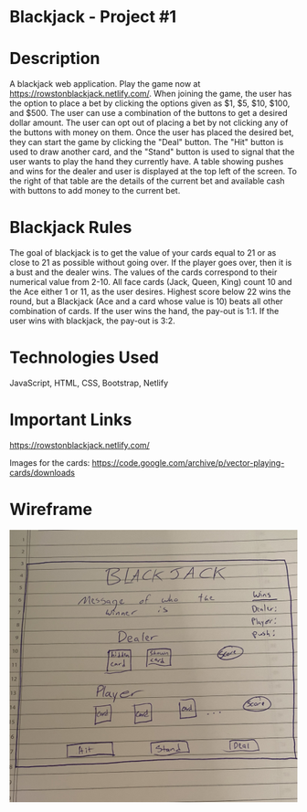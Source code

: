 # Blackjack - Project #1

# Description
A blackjack web application. Play the game now at https://rowstonblackjack.netlify.com/. When joining the game, the user has the option to place a bet by clicking the options given as $1, $5, $10, $100, and $500. The user can use a combination of the buttons to get a desired dollar amount. The user can opt out of placing a bet by not clicking any of the buttons with money on them. Once the user has placed the desired bet, they can start the game by clicking the "Deal" button. The "Hit" button is used to draw another card, and the "Stand" button is used to signal that the user wants to play the hand they currently have. A table showing pushes and wins for the dealer and user is displayed at the top left of the screen. To the right of that table are the details of the current bet and available cash with buttons to add money to the current bet. 

# Blackjack Rules
The goal of blackjack is to get the value of your cards equal to 21 or as close to 21 as possible without going over. If the player goes over, then it is a bust and the dealer wins. The values of the cards correspond to their numerical value from 2-10. All face cards (Jack, Queen, King) count 10 and the Ace either 1 or 11, as the user desires. Highest score below 22 wins the round, but a Blackjack (Ace and a card whose value is 10) beats all other combination of cards. If the user wins the hand, the pay-out is 1:1. If the user wins with blackjack, the pay-out is 3:2.  

# Technologies Used
JavaScript, HTML, CSS, Bootstrap, Netlify

# Important Links
https://rowstonblackjack.netlify.com/

Images for the cards:
https://code.google.com/archive/p/vector-playing-cards/downloads

# Wireframe
![Wireframe](images/wireframe.jpeg)
